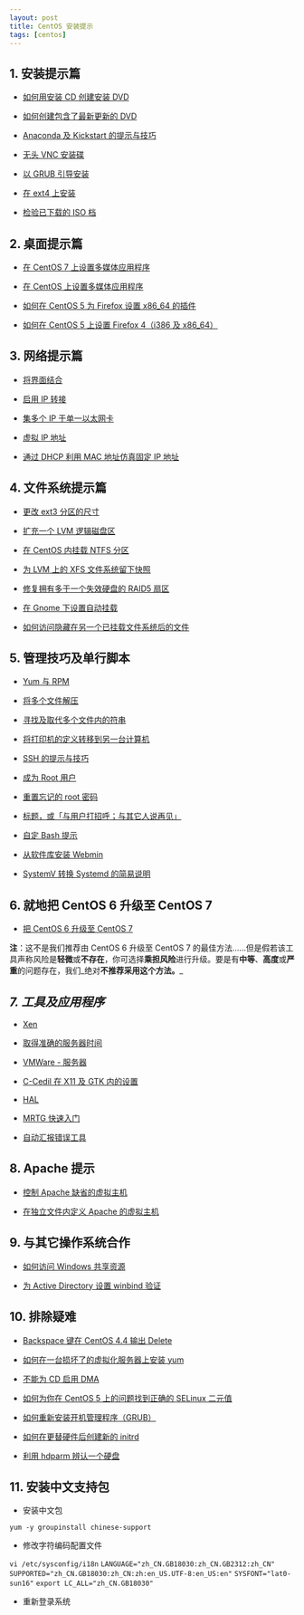```yaml
---
layout: post
title: CentOS 安装提示
tags: [centos]
---
```


## 1. 安装提示篇

  * [如何用安装 CD 创建安装 DVD](http://wiki.centos.org/zh/TipsAndTricks/CDtoDVDMedia)

  * [如何创建包含了最新更新的 DVD](http://wiki.centos.org/zh/TipsAndTricks/CreatingUpdateMedia)

  * [Anaconda 及 Kickstart 的提示与技巧](http://wiki.centos.org/zh/TipsAndTricks/KickStart)

  * [无头 VNC 安装碟](http://wiki.centos.org/zh/TipsAndTricks/VncHeadlessInstall)

  * [以 GRUB 引导安装](http://wiki.centos.org/zh/TipsAndTricks/InstallFromGRUB)

  * [在 ext4 上安装](http://wiki.centos.org/zh/TipsAndTricks/InstallOnExt4)

  * [检验已下载的 ISO 档](http://wiki.centos.org/zh/TipsAndTricks/sha256sum)

## 2. 桌面提示篇

  * [在 CentOS 7 上设置多媒体应用程序](http://wiki.centos.org/zh/TipsAndTricks/MultimediaOnCentOS7)

  * [在 CentOS 上设置多媒体应用程序](http://wiki.centos.org/zh/TipsAndTricks/MultimediaOnCentOS)

  * [如何在 CentOS 5 为 Firefox 设置 x86_64 的插件](http://wiki.centos.org/zh/TipsAndTricks/PluginsFor64BitFirefox)

  * [如何在 CentOS 5 上设置 Firefox 4（i386 及 x86_64）](http://wiki.centos.org/zh/TipsAndTricks/Firefox4onCentOS5)

## 3. 网络提示篇

  * [将界面结合](http://wiki.centos.org/zh/TipsAndTricks/BondingInterfaces)

  * [启用 IP 转接](http://wiki.centos.org/zh/TipsAndTricks/IPForwarding)

  * [集多个 IP 于单一以太网卡](http://wiki.centos.org/zh/TipsAndTricks/RangeOfIpsOnEthx)

  * [虚拟 IP 地址](http://wiki.centos.org/zh/TipsAndTricks/VirtualIPAddresses)

  * [通过 DHCP 利用 MAC 地址仿真固定 IP 地址](http://wiki.centos.org/zh/TipsAndTricks/EmulateFixedAddressByDHCP)

## 4. 文件系统提示篇

  * [更改 ext3 分区的尺寸](http://wiki.centos.org/zh/TipsAndTricks/ResizeExt3)

  * [扩充一个 LVM 逻辑磁盘区](http://wiki.centos.org/zh/TipsAndTricks/ExpandLV)

  * [在 CentOS 内挂载 NTFS 分区](http://wiki.centos.org/zh/TipsAndTricks/NTFS)

  * [为 LVM 上的 XFS 文件系统留下快照](http://wiki.centos.org/zh/TipsAndTricks/LvmSnapshotsOnXFS)

  * [修复拥有多于一个失效硬盘的 RAID5 扇区](http://wiki.centos.org/zh/TipsAndTricks/Repair_RAID5_Volumes)

  * [在 Gnome 下设置自动挂载](http://wiki.centos.org/zh/TipsAndTricks/GnomeAutomount)

  * [如何访问隐藏在另一个已挂载文件系统后的文件](http://wiki.centos.org/zh/TipsAndTricks/AccessFilesUnderMountpoint)

## 5. 管理技巧及单行脚本

  * [Yum 与 RPM](http://wiki.centos.org/zh/TipsAndTricks/YumAndRPM)

  * [将多个文件解压](http://wiki.centos.org/zh/TipsAndTricks/UncompressMultipleFiles)

  * [寻找及取代多个文件内的符串](http://wiki.centos.org/zh/TipsAndTricks/SearchAndReplaceMultipleFiles)

  * [将打印机的定义转移到另一台计算机](http://wiki.centos.org/zh/TipsAndTricks/PrinterDefinitions)

  * [SSH 的提示与技巧](http://wiki.centos.org/zh/TipsAndTricks/SshTips)

  * [成为 Root 用户](http://wiki.centos.org/zh/TipsAndTricks/BecomingRoot)

  * [重置忘记的 root 密码](http://wiki.centos.org/zh/TipsAndTricks/ResetRootPassword)

  * [标题，或「与用户打招呼；与其它人说再见」](http://wiki.centos.org/zh/TipsAndTricks/BannerFiles)

  * [自定 Bash 提示](http://wiki.centos.org/zh/TipsAndTricks/CustomizeBash)

  * [从软件库安装 Webmin](http://wiki.centos.org/zh/TipsAndTricks/InstallWebminRepo)

  * [SystemV 转换 Systemd 的简易说明](https://fedoraproject.org/wiki/SysVinit_to_Systemd_Cheatsheet)

## 6. 就地把 CentOS 6 升级至 CentOS 7

  * [把 CentOS 6 升级至 CentOS 7](http://wiki.centos.org/TipsAndTricks/CentOSUpgradeTool)

**注**：这不是我们推荐由 CentOS 6 升级至 CentOS 7 的最佳方法……但是假若该工具声称风险是**轻微**或**不存在**，你可选择**乘担风险**进行升级。要是有**中等**、**高度**或**严重**的问题存在，我们_绝对**不推荐采用这个方法。**_

## _**7. 工具及应用程序**_

  * [Xen](http://wiki.centos.org/zh/TipsAndTricks/Xen)

  * [取得准确的服务器时间](http://wiki.centos.org/zh/TipsAndTricks/Server_Time)

  * [VMWare - 服务器](http://wiki.centos.org/zh/TipsAndTricks/VMWare_Server)

  * [C-Cedil 在 X11 及 GTK 内的设置](http://wiki.centos.org/zh/TipsAndTricks/Cedil)

  * [HAL](http://wiki.centos.org/zh/TipsAndTricks/HAL)

  * [MRTG 快速入门](http://wiki.centos.org/zh/TipsAndTricks/MRTG)

  * [自动汇报错误工具](http://wiki.centos.org/zh/TipsAndTricks/ABRT)

## 8. Apache 提示

  * [控制 Apache 缺省的虚拟主机](http://wiki.centos.org/zh/TipsAndTricks/ApacheVhostDefault)

  * [在独立文件内定义 Apache 的虚拟主机](http://wiki.centos.org/zh/TipsAndTricks/ApacheVhostDir)

## 9. 与其它操作系统合作

  * [如何访问 Windows 共享资源](http://wiki.centos.org/zh/TipsAndTricks/WindowsShares)

  * [为 Active Directory 设置 winbind 验证](http://wiki.centos.org/zh/TipsAndTricks/WinbindADS)

## 10. 排除疑难

  * [Backspace 键在 CentOS 4.4 输出 Delete](http://wiki.centos.org/zh/TipsAndTricks/BackSpace)

  * [如何在一台损坏了的虚拟化服务器上安装 yum](http://wiki.centos.org/zh/TipsAndTricks/BrokenVserver)

  * [不能为 CD 启用 DMA](http://wiki.centos.org/zh/TipsAndTricks/UnableToEnableDMAonCD)

  * [如何为你在 CentOS 5 上的问题找到正确的 SELinux 二元值](http://wiki.centos.org/zh/TipsAndTricks/SelinuxBooleans)

  * [如何重新安装开机管理程序（GRUB）](http://wiki.centos.org/zh/TipsAndTricks/ReinstallGRUB)

  * [如何在更替硬件后创建新的 initrd](http://wiki.centos.org/zh/TipsAndTricks/CreateNewInitrd)

  * [利用 hdparm 辨认一个硬盘](http://wiki.centos.org/zh/TipsAndTricks/IdentifyHardDisk)

## 11. 安装中文支持包

 * 安装中文包
 
 `yum -y groupinstall chinese-support`

 * 修改字符编码配置文件
 
 `vi /etc/sysconfig/i18n`
 `LANGUAGE="zh_CN.GB18030:zh_CN.GB2312:zh_CN"`
 `SUPPORTED="zh_CN.GB18030:zh_CN:zh:en_US.UTF-8:en_US:en"`
 `SYSFONT="lat0-sun16"`
 `export LC_ALL="zh_CN.GB18030"`
 
 * 重新登录系统